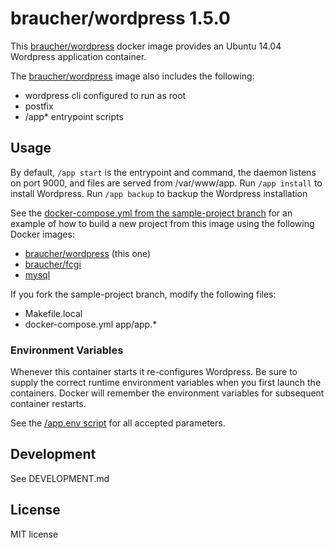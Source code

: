 # braucher/wordpress 1.5.0

This [braucher/wordpress](https://hub.docker.com/r/braucher/wordpress/) docker image provides an Ubuntu 14.04 Wordpress application container.

The [braucher/wordpress](https://hub.docker.com/r/braucher/wordpress/) image also includes the following:

* wordpress cli configured to run as root
* postfix
* /app* entrypoint scripts

## Usage

By default, ```/app start``` is the entrypoint and command, 
the daemon listens on port 9000, and files are served from /var/www/app.
Run ```/app install``` to install Wordpress.
Run ```/app backup``` to backup the Wordpress installation

See the
[docker-compose.yml from the sample-project branch](https://github.com/jwbraucher/docker-wordpress/tree/sample-project/docker-compose.yml)
for an example of how to build a new project from this image using the
following Docker images:

* [braucher/wordpress](https://hub.docker.com/r/braucher/wordpress/) (this one)
* [braucher/fcgi](https://hub.docker.com/r/braucher/fcgi/)
* [mysql](https://hub.docker.com/r/_/mysql/)

If you fork the sample-project branch, modify the following files:
* Makefile.local 
* docker-compose.yml
app/app.*

### Environment Variables

Whenever this container starts it re-configures Wordpress.
Be sure to supply the correct runtime environment variables when
you first launch the containers. Docker will remember the environment
variables for subsequent container restarts.

See the [/app.env script](https://github.com/jwbraucher/docker-wordpress/tree/latest/app/app.env)
for all accepted parameters. 

## Development
See DEVELOPMENT.md

## License
MIT license

